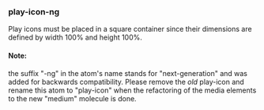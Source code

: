 ### play-icon-ng
Play icons must be placed in a square container since their dimensions are defined by width 100% and height 100%.

#### Note:
the suffix "-ng" in the atom's name stands for "next-generation" and was added for backwards compatibility.
Please remove the _old_ play-icon and rename this atom to "play-icon" when the refactoring of the media elements
to the new "medium" molecule is done.